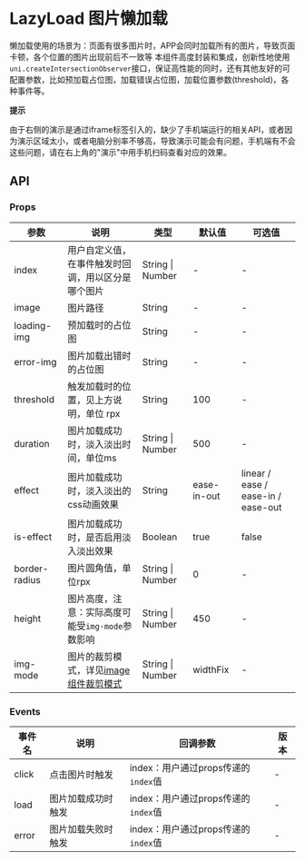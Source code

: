# LazyLoad 图片懒加载

懒加载使用的场景为：页面有很多图片时，APP会同时加载所有的图片，导致页面卡顿，各个位置的图片出现前后不一致等
本组件高度封装和集成，创新性地使用`uni.createIntersectionObserver`接口，保证高性能的同时，还有其他友好的可配置参数，比如预加载占位图，加载错误占位图，加载位置参数(threshold)，各种事件等。

**提示**

由于右侧的演示是通过iframe标签引入的，缺少了手机端运行的相关API，或者因为演示区域太小，或者电脑分别率不够高，导致演示可能会有问题，手机端有不会这些问题，请在右上角的"演示"中用手机扫码查看对应的效果。

## API

### Props

| 参数 | 说明 | 类型 | 默认值 | 可选值 |
| --- | --- | --- | --- | --- |
| index | 用户自定义值，在事件触发时回调，用以区分是哪个图片 | String \| Number | - | - |
| image | 图片路径 | String | - | - |
| loading-img | 预加载时的占位图 | String | - | - |
| error-img | 图片加载出错时的占位图 | String | - | - |
| threshold | 触发加载时的位置，见上方说明，单位 rpx | String | 100 | - |
| duration | 图片加载成功时，淡入淡出时间，单位ms | String \| Number | 500 | - |
| effect | 图片加载成功时，淡入淡出的css动画效果 | String | ease-in-out | linear / ease / ease-in / ease-out |
| is-effect | 图片加载成功时，是否启用淡入淡出效果 | Boolean | true | false |
| border-radius | 图片圆角值，单位rpx | String \| Number | 0 | - |
| height | 图片高度，注意：实际高度可能受`img-mode`参数影响 | String \| Number | 450 | - |
| img-mode | 图片的裁剪模式，详见[image组件裁剪模式]() | String \| Number | widthFix | - |

### Events

| 事件名 | 说明 | 回调参数 | 版本 |
| --- | --- | --- | --- |
| click | 点击图片时触发 | index：用户通过props传递的`index`值 | - |
| load | 图片加载成功时触发 | index：用户通过props传递的`index`值 | - |
| error | 图片加载失败时触发 | index：用户通过props传递的`index`值 | - |